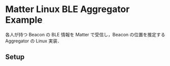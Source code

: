 # Matter Linux BLE Aggregator Example
各人が持つ Beacon の BLE 情報を Matter で受信し，Beacon の位置を推定する Aggregator の Linux 実装．

## Setup
